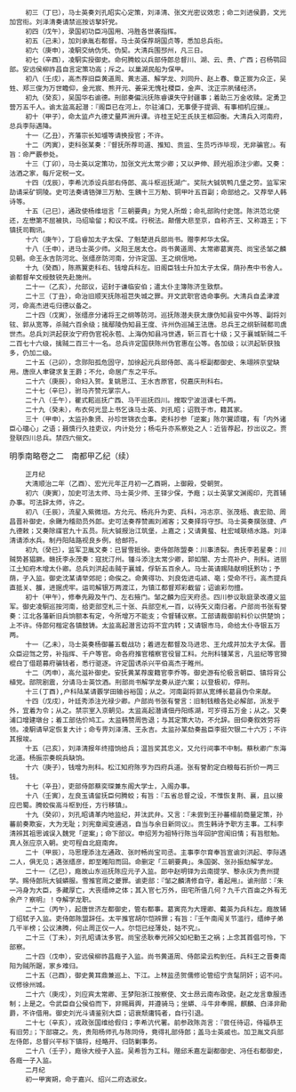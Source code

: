 <!-- { "loadSidebar": true } -->
        初三（丁巳），马士英奏刘孔昭实心定策，刘泽清、张文光密议效忠；命二刘进侯爵，文光加宫衔。刘泽清奏请禁巡按访拏奸党。
        初四（戊午），录国初功臣冯国用、冯胜各世袭指挥。
        初五（己未），加刘承胤右都督。马士英保荐胡国贞等，悉加总兵衔。
        初六（庚申），凌駉交纳伪凭、伪契。大清兵围邳州，凡三日。
        初七（辛酉），凌駉实授御史。命何腾蛟以兵部侍郎总督川、湖、云、贵、广西；召杨鹗回部。安远侯柳祚昌自言定策功高；斥之。以巢湖民船为保甲。
        初八（壬戌），高杰荐旧臣黄道周、黄志道、解学龙、刘同升、赵上春、章正宸为众正，吴甡、郑三俊为万世瞻仰，金光宸、熊开元、姜采无愧社稷臣，金声、沈正宗夙储经济。
        初九（癸亥），吴国华右谕德。刑部奏偏沅抚陈睿谟失守封疆事；着助三万金收赎。定勇卫营万五千人。谕太监高起潜：『阁臣已在河上，尔驻浦口，无事便于提调、有事相机应援』。
        初十（甲子），命太监卢九德丈量芦洲升课。许桂王妃王氏扶王柩回衡。大清兵入河南府，总兵李际遇降。
        十一（乙丑），齐藩宗长知墭等请换授官；不许。
        十二（丙寅），吏科张某奏：『督抚所荐司道、推知、贡监、生员巧诈毕现，无非骗官』。有旨：命严覈参处。
        十三（丁卯），马士英以定策功，加张文光太常少卿；又以尹伸、顾光祖添注少卿。又奏：沽酒之家，每斤定税一文。
        十四（戊辰），李希沆添设兵部右侍郎、高斗枢巡抚湖广。奖阮大铖筑鸭几堡之劳。监军宋劼请采矿铜陵。史可法奏请锆弹三万觔、生銕十三万觔、铜甲叶五百副；命部给之。又荐举人韩诗等。
        十五（己巳），通政使杨维垣言「三朝要典」为党人所燬；命礼部购付史馆。陈洪范北使还，左懋第不屈被执，马绍瑜留；和议不成。行税法。颠僧大悲至京，自称齐王、又称潞王；下镇抚司鞫讯。
        十六（庚午），丁启睿加太子太保、了魁楚进兵部尚书。赠李邦华太保。
        十八（壬申），进马士英少师。义阳王居太仓。尚书黄道周、太常卿葛寅亮、尚宝丞邹之麟见朝。命王永吉防河北、张缙彦防河南，分许定国、王之纲信地。
        十九（癸酉），陈燕翼吏科右、钱增兵科左。旧阁臣钱士升加太子太保，荫孙焘中书舍人。谕都督牟文绶鼓锐先赴施州。
        二十一（乙亥），允部议，诏封于谦临安伯；遣太仆主簿陈济生致祭。
        二十三（丁丑），命治旧顺天抚陈祖芑失城之罪。开文武职官诰命事例。大清兵自孟津渡河，命高杰进屯归德以备之。
        二十四（戊寅），张缙彦分诸将王之纲等防河。巡抚陈潜夫获太康伪知县安中外等、副将刘铉、郭从宽等，杀贼六百余级；擒鄢陵伪知县王度、许州伪巡捕王法唐。总兵王之纲斩贼都司虞世杰。总兵刘洪起获汝宁府伪官祝永苞、上海伪知县冯世遇，斩三百七十级；又于襄城斩贼二千二百七十六级，擒贼二百三十一名。总兵许定国获陈州伪官惠在公等。各加级；以洪起斩获独多，仍加二级。
        二十五（己卯），念郧阳孤危固守，加徐起元兵部侍郎、高斗枢副都御史、朱翊辨京堂缺用。唐庶人聿键求复王爵；不允，命居广东之平乐。
        二十六（庚辰），命妇入贺。复姚思江、王水吉原官，倪嘉庆刑科右。
        二十七（辛巳），驸马齐赞元掌宗人。
        二十八（壬午），瞿式耜巡抚广西、马干巡抚四川。搜取宁波洹课七千两。
        二十九（癸未），布衣何光显上书乞诛马士英、刘孔昭；诏戮于市，籍其家。
        三十（甲申），太监孙象贤、孙珍世锦衣佥事。吏科抄参「逆案」陈尔翼颂璫，有「内外诸臣心璫心」之语；聂慎行久挂吏议，内计处分；杨屯升亦系察处之人：近皆荐起，抄出议之。贾登联四川总兵。禁四六俪文。

明季南略卷之二　南都甲乙纪（续）

        正月纪
        大清顺治二年（乙酉）、宏光元年正月初一乙酉朔，上御殿，受朝贺。
        初六（庚寅），加史可法太师、马士英少师、王铎少保，予廕；以士英掌文渊阁印，充首辅办事。可法辞太师，许之。
        初八（壬辰），流星入紫微垣。方允元、杨兆升为吏、兵科，冯志京、张茂梧、袁宏勋、周昌晋补御史，余颺为稽勋员外郎。史可法奏荐赞画刘湘客；又奏择将守邳。马士英奏撰张捷、卢九德敕；又奏除禖官九十五员。阮大铖报治江筑堡，上嘉之；又请黄蜚、杜宏域联络水路。刘泽清请添水兵。制丹阳陆路视良乡例，给邮符。
        初九（癸巳），监军卫胤文奏：已冒雪抵徐。吏侍郎陈盟奏：川事溃裂。贵抚李若星奏：川贼势甚猖獗。赣抚李永茂奏：寇扰汀州。锺斗添注太常少卿，郭如闇、方士亮补户、刑科。进丽江土知府木增太仆卿。总兵刘洪起击贼于襄城，俘斩五百余人。马士英请赐陆献明抚黔功；予荫，子入监。御史沈某请举郊祀；命俟之。命黄得功、刘良佐进屯颍、亳；受命不行。高杰提兵直抵关、雒，进据虎牢。运司解银万两渡江，为镇江都督郑彩截留；诏谕彩勿擅。
        初十（甲午），修奉先殿及午门、左右掖门。邹之麟为应天府丞。四川参议耿庭录改遵义监军。御史凌駉巡按河南，给吏部空札三十张、兵部空札一百，以待矢义南归者。户部尚书张有誉奏：江北各藩新旧兵饷额本有定，今所增万不能支；令督辅议察。工部请裁御前料价以供楚饷；上不许。侍郎何楷定各镇鼓铸。太监高起潜言边将不宜内转；又请银市马，命给太仆寺银五万两。
        十一（乙未），马士英奏杨御蕃五载战功；着进左都督及马进忠、王允成并加太子太保。晋众臣迎驾之劳，补指挥、千户等官。命各府推官稽察官役冒工料。允刑科锺某言，凡监纪等官猾棍白丁借题募府骗钱者，悉行驱逐。许定国诱杀兴平伯高杰于睢州。
        十二（丙申），高允滋补御史。安抚黄某荐废籍官李乔等。御史游有伦极言朝臣、镇将背公植党。部院剧震，分请马士英饮酒。刑部尚书解学龙奏从逆六案；以登极初，停刑。
        十三(丁酉),户科陆某请覈学田输谷裕国；从之。河南副将郭从宽缚长葛县伪令来献。
        十四（戊戌），叶廷秀添注光禄少卿。户部尚书张有誉言：旧制钱粮各处必解部，派发于外，宜着为令；从之。禁宗室入京朝见。太监高起潜请佃丹阳练湖，可岁得五万金；从之。又奏浦口增建墩台；着工部估价鸠工。太监韩赞周告退；与其定策大功，不允辞。田仰奏叙效劳将领。凌駉请早定恢复大计；命专畀刘泽清、王永吉。太监孙某劾奏盐臣李挺欠银二十六万；不许其报竣。
        十五（己亥），刘泽清报年终措饷给兵；温旨奖其忠义，又允行间事不中制。蔡秋卿广东海北道。杨振宗奏皖兵缺饷。
        十六（庚子），钱增为刑科。松江知府陈亨为四府兵道。张有誉酌定白粮每石折价一两三钱。
        十七（辛丑），吏部侍郎蔡奕琛兼东阁大学士，入阁办事。
        十八（壬寅），左良玉请留抚臣何腾蛟；有旨：『五省总督之设，不惟恢复荆、襄，且以接应巴蜀。腾蛟俟高斗枢到任，方行移镇』。
        十九（癸卯），刘孔昭请革内地监纪，并汰武弁。又言：『未尝到王孙蕃榻前商量定策，孙蕃前奏欺妄，大为无耻；刘宪章闻变逋逃，自当与余日新同议』。贡生韩诗予职方主事。工科李清辨其祖思诚误入魏党「逆案」；命下部议。申绍芳为祖特行陈当年回护宫闱旧情；有旨慰勉。真人张应京入朝。史可程自北庭南奔。
        二十（甲辰），马思理添注左通政、张时畅尚宝司丞。主事李尔育奉旨宣谕刘洪起、李际遇二人，俱无见；遇张缙彦，即至睢阳而回。命删定「三朝要典」。朱国弼、张孙振劾解学龙。
        二十一（乙巳），廕故山东巡抚陈应元子入监。郎中赵明铎为云南提学、黎永庆为贵州提学。赐侍郎阮大铖蟒服。雪推官周之夔罪。谕吏部：『邹之麟清修自守，着起用』。谕刑部：『朱一冯身为大臣，多藏厚亡，大丧缙绅之体；其入官七万外，田宅所值几何？九千六百亩之外有无余产？察明』！夺解学龙职。
        二十二（丙午），起唐世济左都御史，管右都事。葛寅亮为大理卿、戴英为兵科左。廕故辅丁绍轼子入监。吏侍郎陈盟辞任。太平推官胡尔恺辨罪；有旨：『壬午南闱关节滥行，缙绅子弟几干半榜；公议沸腾，何止周正仪一人。尔恺已经薄处，姑不究』。
        二十三（丁未），刘孔昭请汰多官。尚宝丞耿奉光辨父如杞勤王之祸；上念其首倡可怜，下部察。
        二十四（戊申），安远侯柳祚昌廕子入监。尚书黄道周、侍郎梁云构到任。兵科王之晋奏南阳为贼所踞，家乡难归。
        二十五（己酉），御史黄耳鼎兼巡上、下江。上林监丞贺儒修论管绍宁贪髦阴奸；诏不问。议修徐州城。
        二十六（庚戌），刘应宾太常卿、王梦阳浙江按察使、文士昂云南布政使。赵之龙言章服违制；上是之。令武臣自公侯伯而下，非赐肩舆，并遵骑马；坐蟒、斗牛非奉赐，麒麟、白泽非勛爵，不许借用。御史刘光斗请鉴别大臣；诏衰颓庸钝者，自行引退。
        二十七（辛亥），戎政张国维给假归；李希沆代署。前参政陈尧言：『尝任待诏，侍福恭王有旧劳』；下部寝之。先，贵阳杨师孔与陈同侍，竟得礼部侍郎；盖马士英戚也。加卫胤文兵部左侍郎，总督兴平标下镇将，经略开、归防剿事务。
        二十八（壬子），廕徐大绶子入监。吴希哲为工科。赠邱禾嘉左副都御史、冯任右都御史，各廕一子入监。
        二月纪
        初一甲寅朔，命于嘉兴、绍兴二府选淑女。
